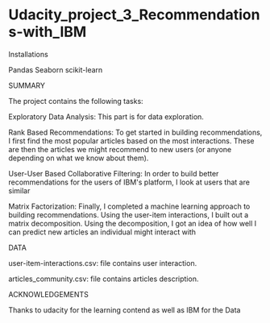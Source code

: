 # Udacity_project_3_Recommendations-with_IBM

Installations

Pandas
Seaborn
scikit-learn

SUMMARY

The project contains the following tasks:

Exploratory Data Analysis: This part is for data exploration.

Rank Based Recommendations: To get started in building recommendations, I first find the most popular articles based on the most interactions. These are then the articles we might recommend to new users (or anyone depending on what we know about them).

User-User Based Collaborative Filtering: In order to build better recommendations for the users of IBM's platform, I look at users that are similar 

Matrix Factorization: Finally, I completed a machine learning approach to building recommendations. Using the user-item interactions, I built out a matrix decomposition. Using the decomposition, I got an idea of how well I can predict new articles an individual might interact with 

DATA

user-item-interactions.csv: file contains user interaction.

articles_community.csv: file contains articles description.


ACKNOWLEDGEMENTS

Thanks to udacity for the learning contend as well as IBM for the Data
